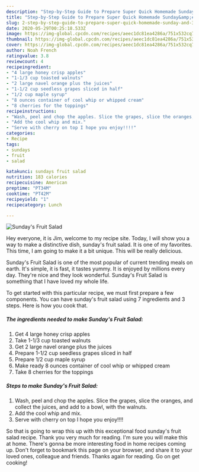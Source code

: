 ```yaml
---
description: "Step-by-Step Guide to Prepare Super Quick Homemade Sunday&amp;#39;s Fruit Salad"
title: "Step-by-Step Guide to Prepare Super Quick Homemade Sunday&amp;#39;s Fruit Salad"
slug: 2-step-by-step-guide-to-prepare-super-quick-homemade-sunday-and-39-s-fruit-salad
date: 2020-05-29T00:25:18.533Z
image: https://img-global.cpcdn.com/recipes/aeec1dc81ea4286a/751x532cq70/sundays-fruit-salad-recipe-main-photo.jpg
thumbnail: https://img-global.cpcdn.com/recipes/aeec1dc81ea4286a/751x532cq70/sundays-fruit-salad-recipe-main-photo.jpg
cover: https://img-global.cpcdn.com/recipes/aeec1dc81ea4286a/751x532cq70/sundays-fruit-salad-recipe-main-photo.jpg
author: Noah French
ratingvalue: 3.8
reviewcount: 4
recipeingredient:
- "4 large honey crisp apples"
- "1-1/3 cup toasted walnuts"
- "2 large navel orange plus the juices"
- "1-1/2 cup seedless grapes sliced in half"
- "1/2 cup maple syrup"
- "8 ounces container of cool whip or whipped cream"
- "8 cherries for the toppings"
recipeinstructions:
- "Wash, peel and chop the apples. Slice the grapes, slice the oranges, and collect the juices, and add to a bowl, with the walnuts."
- "Add the cool whip and mix."
- "Serve with cherry on top I hope you enjoy!!!!"
categories:
- Recipe
tags:
- sundays
- fruit
- salad

katakunci: sundays fruit salad 
nutrition: 183 calories
recipecuisine: American
preptime: "PT34M"
cooktime: "PT42M"
recipeyield: "1"
recipecategory: Lunch

---
```



![Sunday&#39;s Fruit Salad](https://img-global.cpcdn.com/recipes/aeec1dc81ea4286a/751x532cq70/sundays-fruit-salad-recipe-main-photo.jpg)

Hey everyone, it is Jim, welcome to my recipe site. Today, I will show you a way to make a distinctive dish, sunday&#39;s fruit salad. It is one of my favorites. This time, I am going to make it a bit unique. This will be really delicious.

Sunday&#39;s Fruit Salad is one of the most popular of current trending meals on earth. It's simple, it is fast, it tastes yummy. It is enjoyed by millions every day. They're nice and they look wonderful. Sunday&#39;s Fruit Salad is something that I have loved my whole life.




To get started with this particular recipe, we must first prepare a few components. You can have sunday&#39;s fruit salad using 7 ingredients and 3 steps. Here is how you cook that.

##### The ingredients needed to make Sunday&#39;s Fruit Salad:

1. Get 4 large honey crisp apples
1. Take 1-1/3 cup toasted walnuts
1. Get 2 large navel orange plus the juices
1. Prepare 1-1/2 cup seedless grapes sliced in half
1. Prepare 1/2 cup maple syrup
1. Make ready 8 ounces container of cool whip or whipped cream
1. Take 8 cherries for the toppings




##### Steps to make Sunday&#39;s Fruit Salad:

1. Wash, peel and chop the apples. Slice the grapes, slice the oranges, and collect the juices, and add to a bowl, with the walnuts.
1. Add the cool whip and mix.
1. Serve with cherry on top I hope you enjoy!!!!




So that is going to wrap this up with this exceptional food sunday&#39;s fruit salad recipe. Thank you very much for reading. I'm sure you will make this at home. There's gonna be more interesting food in home recipes coming up. Don't forget to bookmark this page on your browser, and share it to your loved ones, colleague and friends. Thanks again for reading. Go on get cooking!
